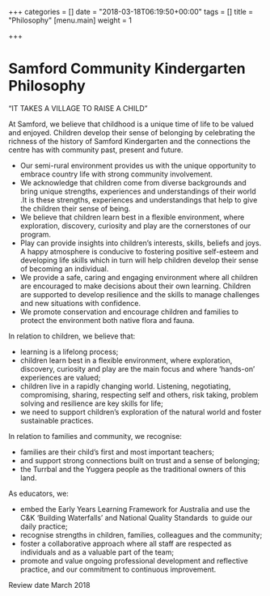 +++
categories = []
date = "2018-03-18T06:19:50+00:00"
tags = []
title = "Philosophy"
[menu.main]
weight = 1

+++
# Samford Community Kindergarten Philosophy

“IT TAKES A VILLAGE TO RAISE A CHILD”

At Samford, we believe that childhood is a unique time of life to be valued and enjoyed. Children develop their sense of belonging by celebrating the richness of the history of Samford Kindergarten and the connections the centre has with community past, present and future.

* Our semi-rural environment provides us with the unique opportunity to embrace country life with strong community involvement.
* We acknowledge that children come from diverse backgrounds and bring unique strengths, experiences and understandings of their world .It is these strengths, experiences and understandings that help to give the children their sense of being.
* We believe that children learn best in a flexible environment, where exploration, discovery, curiosity and play are the cornerstones of our program.
* Play can provide insights into children’s interests, skills, beliefs and joys. A happy atmosphere is conducive to fostering positive self-esteem and developing life skills which in turn will help children develop their sense of becoming an individual.
* We provide a safe, caring and engaging environment where all children are encouraged to make decisions about their own learning. Children are supported to develop resilience and the skills to manage challenges and new situations with confidence.
* We promote conservation and encourage children and families to protect the environment both native flora and fauna.

In relation to children, we believe that:

* learning is a lifelong process;
* children learn best in a flexible environment, where exploration, discovery, curiosity and play are the main focus and where ‘hands-on’ experiences are valued;
* children live in a rapidly changing world. Listening, negotiating, compromising, sharing, respecting self and others, risk taking, problem solving and resilience are key skills for life;
* we need to support children’s exploration of the natural world and foster sustainable practices.

In relation to families and community, we recognise:

* families are their child’s first and most important teachers;
* and support strong connections built on trust and a sense of belonging;
* the Turrbal and the Yuggera people as the traditional owners of this land.

As educators, we:

* embed the Early Years Learning Framework for Australia and use the C&K ‘Building Waterfalls’ and National Quality Standards  to guide our daily practice;
* recognise strengths in children, families, colleagues and the community;
* foster a collaborative approach where all staff are respected as individuals and as a valuable part of the team;
* promote and value ongoing professional development and reflective practice, and our commitment to continuous improvement.

Review date March 2018